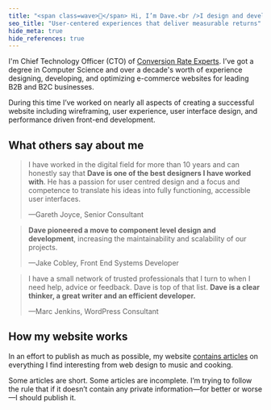 ```yaml
---
title: "<span class=wave>👋</span> Hi, I’m Dave.<br />I design and develop user&#8209;centered experiences that deliver measurable returns."
seo_title: "User-centered experiences that deliver measurable returns"
hide_meta: true
hide_references: true
---
```


<p class="lead">I'm Chief Technology Officer (CTO) of <a href="https://conversion-rate-experts.com/">Conversion Rate Experts</a>. I’ve got a degree in Computer Science and over a decade's worth of experience designing, developing, and optimizing e-commerce websites for leading B2B and B2C businesses.</p>

During this time I’ve worked on nearly all aspects of creating a successful website including wireframing, user experience, user interface design, and performance driven front-end development.

## What others say about me

> I have worked in the digital field for more than 10 years and can honestly say that **Dave is one of the best designers I have worked with**. He has a passion for user centred design and a focus and competence to translate his ideas into fully functioning, accessible user interfaces.
> 
> —Gareth Joyce, Senior Consultant

> **Dave pioneered a move to component level design and development**, increasing the maintainability and scalability of our projects.
> 
> —Jake Cobley, Front End Systems Developer

> I have a small network of trusted professionals that I turn to when I need help, advice or feedback. Dave is top of that list. **Dave is a clear thinker, a great writer and an efficient developer.**
> 
> —Marc Jenkins, WordPress Consultant

## How my website works

In an effort to publish as much as possible, my website [contains articles](/blog/) on everything I find interesting from web design to music and cooking.

Some articles are short. Some articles are incomplete. I’m trying to follow the rule that if it doesn’t contain any private information—for better or worse—I should publish it.
